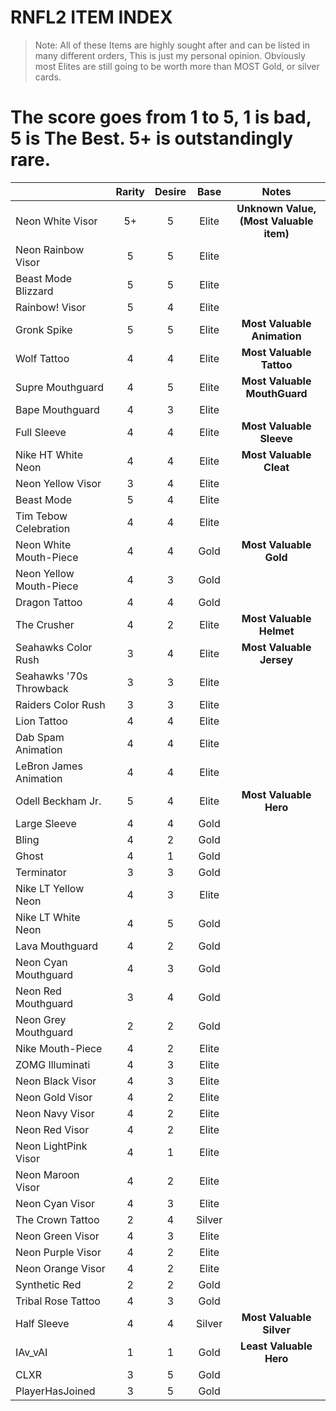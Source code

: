 
﻿RNFL2 ITEM INDEX
=============


>Note: All of these Items are highly sought after and can be listed in many different orders, This is just my personal opinion. Obviously most Elites are still going to be worth more than MOST Gold, or silver cards.

The score goes from 1 to 5, 1 is bad, 5 is The Best. 5+ is outstandingly rare.
=============================================================
|                                         |   Rarity    |     Desire     | Base  | Notes |
| --------------------------------------- |:-----------:|:--------------:|:-----:|:-----:|
| Neon White Visor                        |      5+     |        5       | Elite |**Unknown Value, (Most Valuable item)**|
| Neon Rainbow Visor                      |      5      |        5       | Elite |       |
| Beast Mode Blizzard                     |      5      |        5       | Elite |       |
| Rainbow! Visor                          |      5      |        4       | Elite |       |
| Gronk Spike                             |      5      |        5       | Elite |**Most Valuable Animation**|
| Wolf Tattoo                             |      4      |        4       | Elite |**Most Valuable Tattoo**|
| Supre Mouthguard                        |      4      |        5       | Elite |**Most Valuable MouthGuard**|
| Bape Mouthguard                         |      4      |        3       | Elite |       |
| Full Sleeve                             |      4      |        4       | Elite |**Most Valuable Sleeve**|
| Nike HT White Neon                      |      4      |        4       | Elite |**Most Valuable Cleat**|
| Neon Yellow Visor                       |      3      |        4       | Elite |       |
| Beast Mode                              |      5      |        4       | Elite |       |
| Tim Tebow Celebration                   |      4      |        4       | Elite |       |
| Neon White Mouth-Piece                  |      4      |        4       | Gold  |**Most Valuable Gold**|
| Neon Yellow Mouth-Piece                 |      4      |        3       | Gold  |       |
| Dragon Tattoo                           |      4      |        4       | Gold  |       |
| The Crusher                             |      4      |        2       | Elite |**Most Valuable Helmet**|
| Seahawks Color Rush                     |      3      |        4       | Elite |**Most Valuable Jersey**|
| Seahawks '70s Throwback                 |      3      |        3       | Elite |       |
| Raiders Color Rush                      |      3      |        3       | Elite |       |
| Lion Tattoo                             |      4      |        4       | Elite |       |
| Dab Spam Animation                      |      4      |        4       | Elite |       |
| LeBron James Animation                  |      4      |        4       | Elite |       |
| Odell Beckham Jr.                       |      5      |        4       | Elite |**Most Valuable Hero**|
| Large Sleeve                            |      4      |        4       | Gold  |       |
| Bling                                   |      4      |        2       | Gold  |       |
| Ghost                                   |      4      |        1       | Gold  |       |
| Terminator                              |      3      |        3       | Gold  |       |
| Nike LT Yellow Neon                     |      4      |        3       | Elite |       |
| Nike LT White Neon                      |      4      |        5       | Gold  |       |
| Lava Mouthguard                         |      4      |        2       | Gold  |       |
| Neon Cyan Mouthguard                    |      4      |        3       | Gold  |       |
| Neon Red Mouthguard                     |      3      |        4       | Gold  |       |
| Neon Grey Mouthguard                    |      2      |        2       | Gold  |       |
| Nike Mouth-Piece                        |      4      |        2       | Elite |       |
| ZOMG Illuminati                         |      4      |        3       | Elite |       |
| Neon Black Visor                        |      4      |        3       | Elite |       |
| Neon Gold Visor                         |      4      |        2       | Elite |       |
| Neon Navy Visor                         |      4      |        2       | Elite |       |
| Neon Red Visor                          |      4      |        2       | Elite |       |
| Neon LightPink Visor                    |      4      |        1       | Elite |       |
| Neon Maroon Visor                       |      4      |        2       | Elite |       |
| Neon Cyan Visor                         |      4      |        3       | Elite |       |
| The Crown Tattoo                        |      2      |        4       | Silver|       |
| Neon Green Visor                        |      4      |        3       | Elite |       |
| Neon Purple Visor                       |      4      |        2       | Elite |       |
| Neon Orange Visor                       |      4      |        2       | Elite |       |
| Synthetic Red                           |      2      |        2       | Gold  |       |
| Tribal Rose Tattoo                      |      4      |        3       | Gold  |       |
| Half Sleeve                             |      4      |        4       | Silver|**Most Valuable Silver**|
| IAv_vAI                                 |      1      |        1       | Gold  |**Least Valuable Hero**|
| CLXR                                    |      3      |        5       | Gold  |       |
| PlayerHasJoined                         |      3      |        5       | Gold  |       |



